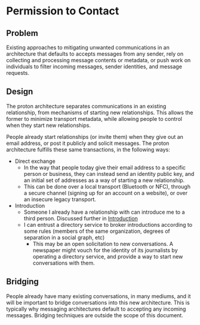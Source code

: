 # Permission to Contact

## Problem

Existing approaches to mitigating unwanted communications in an architecture that defaults to accepts messages from any sender, rely on collecting and processing message contents or metadata, or push work on individuals to filter incoming messages, sender identities, and message requests.


## Design

The proton architecture separates communications in an existing relationship, from mechanisms of starting new relationships. This allows the former to minimize transport metadata, while allowing people to control when they start new relationships.

People already start relationships (or invite them) when they give out an email address, or post it publicly and solicit messages. The proton architecture fulfills these same transactions, in the following ways:

* Direct exchange
	* In the way that people today give their email address to a specific person or business, they can instead send an identity public key, and an initial set of addresses as a way of starting a new relationship. 
	* This can be done over a local transport (Bluetooth or NFC), through a secure channel (signing up for an account on a website), or over an insecure legacy transport.
* Introduction
	* Someone I already have a relationship with can introduce me to a third person. Discussed further in [Introduction](/introductions.md)
	* I can entrust a directory service to broker introductions according to some rules (members of the same organization, degrees of separation in a social graph, etc)
		* This may be an open solicitation to new conversations. A newspaper might vouch for the identity of its journalists by operating a directory service, and provide a way to start new conversations with them. 

## Bridging

People already have many existing conversations, in many mediums, and it will be important to bridge conversations into this new architecture. This is typically why messaging architectures default to accepting any incoming messages. Bridging techniques are outside the scope of this document. 
